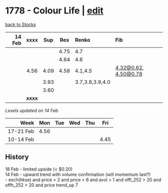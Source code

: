 # 1778 - Colour Life | [edit](https://github.com/alwinwoo/alwinwoo.github.io/edit/master/stocks/1778.md)
[back to Stocks](https://alwinwoo.github.io/stocks.html)

| 14 Feb  | **xxxx**     | Sup   | Res   | Renko     | Fib
| ---:    | :---:        | :---: | :---: | :---      | :---
|         |              |       | 4.75  | 4.7
|         |              |       | 4.64  | 4.6
|         | 4.56         | 4.09  | 4.58  | 4.1,4.5   | 4.32@0.62, 4.50@0.78
|         |              | 3.93  |       | 3.7,3.8,3.9,4.0 
|         |              | 3.60  |       | 
|         | **xxxx**     |       |       |

*Levels updated on 14 Feb*

Week      | Mon   | Tue   | Wed   | Thu   | Fri   |
---:      | :---: | :---: | :---: | :---: | :---: |
17-21 Feb | 4.56  |
10-14 Feb |       |       |       |       | 4.45  |

## History
18 Feb - limited upside (< $0.20) <br>
14 Feb - upward trend with volume confirmation (will momentum last?) <br>- exch(hkse) and price > 2 and price < 6 and avol > 1 and offl_252 > 20 and offh_252 > 20 and price trend_up 7
